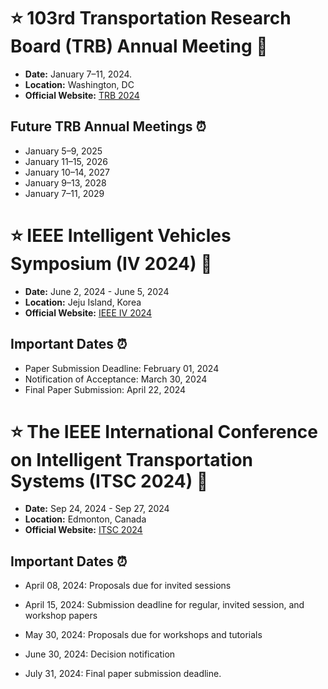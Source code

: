 # :star: 103rd Transportation Research Board (TRB) Annual Meeting 🚗

- **Date:**  January 7–11, 2024. 
- **Location:** Washington, DC
- **Official Website:** [TRB 2024](https://www.trb.org/AnnualMeeting/AnnualMeeting.aspx)

## Future TRB Annual Meetings ⏰

- January 5–9, 2025
- January 11–15, 2026
- January 10–14, 2027
- January 9–13, 2028
- January 7–11, 2029




# :star: IEEE Intelligent Vehicles Symposium (IV 2024) 🚗

- **Date:** June 2, 2024 - June 5, 2024
- **Location:** Jeju Island, Korea
- **Official Website:** [IEEE IV 2024](https://ieee-iv.org/2024/)

## Important Dates ⏰

- Paper Submission Deadline: February 01, 2024
- Notification of Acceptance: March 30, 2024
- Final Paper Submission: April 22, 2024


 # :star: The IEEE International Conference on Intelligent Transportation Systems (ITSC 2024) 🚗

- **Date:**  Sep 24, 2024 - Sep 27, 2024
- **Location:**  Edmonton, Canada
- **Official Website:** [ITSC 2024](https://ieee-itsc.org/2024/)

## Important Dates ⏰

- April 08, 2024: Proposals due for invited sessions
  
- April 15, 2024: Submission deadline for regular, invited session, and workshop papers
  
- May 30, 2024: Proposals due for workshops and tutorials
  
- June 30, 2024: Decision notification
  
- July 31, 2024: Final paper submission deadline.






